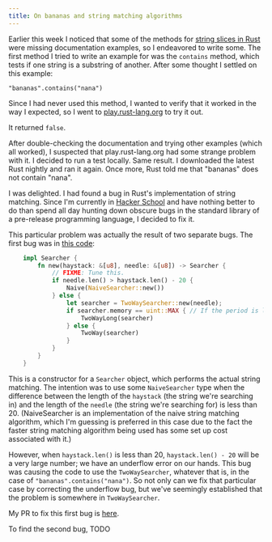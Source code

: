```yaml
---
title: On bananas and string matching algorithms
---
```


Earlier this week I noticed that some of the methods for [string slices in Rust](http://static.rust-lang.org/doc/master/std/str/trait.StrSlice.html) were missing documentation examples, so I endeavored to write some. The first method I tried to write an example for was the `contains` method, which tests if one string is a substring of another. After some thought I settled on this example:

    "bananas".contains("nana")

Since I had never used this method, I wanted to verify that it worked in the way I expected, so I went to [play.rust-lang.org](http://play.rust-lang.org/) to try it out.

It returned `false`.

After double-checking the documentation and trying other examples (which all worked), I suspected that play.rust-lang.org had some strange problem with it. I decided to run a test locally. Same result. I downloaded the latest Rust nightly and ran it again. Once more, Rust told me that "bananas" does not contain "nana".

I was delighted. I had found a bug in Rust's implementation of string matching. Since I'm currently in [Hacker School](http://www.hackerschool.com) and have nothing better to do than spend all day hunting down obscure bugs in the standard library of a pre-release programming language, I decided to fix it.

This particular problem was actually the result of two separate bugs. The first bug was in [this code](https://github.com/rust-lang/rust/blob/c88feffde4f5043adf07a6837026f228e20b67e6/src/libcore/str.rs#L562-L576):

```rust
    impl Searcher {
        fn new(haystack: &[u8], needle: &[u8]) -> Searcher {
            // FIXME: Tune this.
            if needle.len() > haystack.len() - 20 {
                Naive(NaiveSearcher::new())
            } else {
                let searcher = TwoWaySearcher::new(needle);
                if searcher.memory == uint::MAX { // If the period is long
                    TwoWayLong(searcher)
                } else {
                    TwoWay(searcher)
                }
            }
        }
    }
```

This is a constructor for a `Searcher` object, which performs the actual string matching. The intention was to use some `NaiveSearcher` type when the difference between the length of the `haystack` (the string we're searching in) and the length of the `needle` (the string we're searching for) is less than 20. (NaiveSearcher is an implementation of the naive string matching algorithm, which I'm guessing is preferred in this case due to the fact the faster string matching algorithm being used has some set up cost associated with it.)

However, when `haystack.len()` is less than 20, `haystack.len() - 20` will be a very large number; we have an underflow error on our hands. This bug was causing the code to use the `TwoWaySearcher`, whatever that is, in the case of `"bananas".contains("nana")`. So not only can we fix that particular case by correcting the underflow bug, but we've seemingly established that the problem is somewhere in `TwoWaySearcher`.

My PR to fix this first bug is [here](https://github.com/rust-lang/rust/pull/16590).

To find the second bug, TODO
